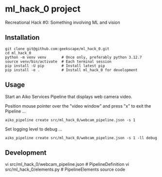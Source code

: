 # ml_hack_0 project

Recreational Hack #0: Something involving ML and vision

## Installation

```
git clone git@github.com:geekscape/ml_hack_0.git
cd ml_hack_0
python -m venv venv       # Once only, preferably python 3.12.7
source venv/bin/activate  # Each terminal session
pip install -U pip        # Install latest pip
pip install -e .          # Install ml_hack_0 for development
```

## Usage

Start an Aiko Services Pipeline that displays web camera video.

Position mouse pointer over the "video window" and
press "x" to exit the Pipeline ...

```
aiko_pipeline create src/ml_hack_0/webcam_pipeline.json -s 1
```

Set logging level to debug ...

```
aiko_pipeline create src/ml_hack_0/webcam_pipeline.json -s 1 -ll debug
```

## Development

vi src/ml_hack_0/webcam_pipeline.json  # PipelineDefinition
vi src/ml_hack_0/elements.py           # PipelineElements source code
